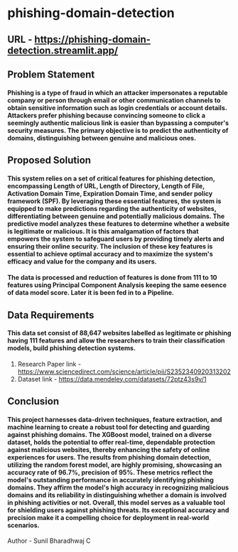 # phishing-domain-detection
## URL - https://phishing-domain-detection.streamlit.app/

## Problem Statement
#### Phishing is a type of fraud in which an attacker impersonates a reputable company or person through email or other communication channels to obtain sensitive information such as login credentials or account details. Attackers prefer phishing because convincing someone to click a seemingly authentic malicious link is easier than bypassing a computer's security measures. The primary objective is to predict the authenticity of domains, distinguishing between genuine and malicious ones.

## Proposed Solution
#### This system relies on a set of critical features for phishing detection, encompassing Length of URL, Length of Directory, Length of File, Activation Domain Time, Expiration Domain Time, and sender policy framework (SPF). By leveraging these essential features, the system is equipped to make predictions regarding the authenticity of websites, differentiating between genuine and potentially malicious domains. The predictive model analyzes these features to determine whether a website is legitimate or malicious. It is this amalgamation of factors that empowers the system to safeguard users by providing timely alerts and ensuring their online security. The inclusion of these key features is essential to achieve optimal accuracy and to maximize the system's efficacy and value for the company and its users.

#### The data is processed and reduction of features is done from 111 to 10 features using Principal Component Analysis keeping the same eesence of data model score. Later it is been fed in to a Pipeline.

## Data Requirements
#### This data set consist of 88,647 websites labelled as legitimate or phishing having 111 features and allow the researchers to train their classification models, build phishing detection systems.
1. Research Paper link - https://www.sciencedirect.com/science/article/pii/S2352340920313202
2. Dataset link - https://data.mendeley.com/datasets/72ptz43s9v/1

## Conclusion
#### This project harnesses data-driven techniques, feature extraction, and machine learning to create a robust tool for detecting and guarding against phishing domains. The XGBoost model, trained on a diverse dataset, holds the potential to offer real-time, dependable protection against malicious websites, thereby enhancing the safety of online experiences for users. The results from phishing domain detection, utilizing the random forest model, are highly promising, showcasing an accuracy rate of 96.7%, precision of 95%. These metrics reflect the model's outstanding performance in accurately identifying phishing domains. They affirm the model's high accuracy in recognizing malicious domains and its reliability in distinguishing whether a domain is involved in phishing activities or not. Overall, this model serves as a valuable tool for shielding users against phishing threats. Its exceptional accuracy and precision make it a compelling choice for deployment in real-world scenarios. 

Author - Sunil Bharadhwaj C